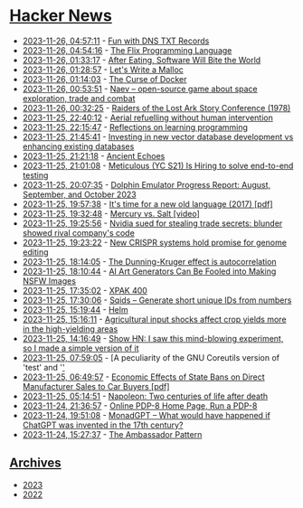 # [Hacker News](https://kherrick.github.io/hacker-news/)

* [2023-11-26, 04:57:11](https://news.ycombinator.com/item?id=38419272) - [Fun with DNS TXT Records](https://thoughts.theden.sh/posts/dns-txt-record-fun/)
* [2023-11-26, 04:54:16](https://news.ycombinator.com/item?id=38419263) - [The Flix Programming Language](https://flix.dev/)
* [2023-11-26, 01:33:17](https://news.ycombinator.com/item?id=38418467) - [After Eating, Software Will Bite the World](https://www.overcomingbias.com/p/after-eating-software-will-bite-the)
* [2023-11-26, 01:28:57](https://news.ycombinator.com/item?id=38418449) - [Let's Write a Malloc](https://danluu.com/malloc-tutorial/)
* [2023-11-26, 01:14:03](https://news.ycombinator.com/item?id=38418359) - [The Curse of Docker](https://computer.rip/2023-11-25-the-curse-of-docker.html)
* [2023-11-26, 00:53:51](https://news.ycombinator.com/item?id=38418262) - [Naev – open-source game about space exploration, trade and combat](https://naev.org/)
* [2023-11-26, 00:32:25](https://news.ycombinator.com/item?id=38418159) - [Raiders of the Lost Ark Story Conference (1978)](https://nloewen.com/docs/lucas-spielberg-kasdan--raiders-of-the-lost-ark-story-conference/)
* [2023-11-25, 22:40:12](https://news.ycombinator.com/item?id=38417415) - [Aerial refuelling without human intervention](https://www.airbus.com/en/newsroom/stories/2023-11-aerial-refuelling-without-human-intervention)
* [2023-11-25, 22:15:47](https://news.ycombinator.com/item?id=38417247) - [Reflections on learning programming](https://blog.osm-ai.net/thinking/2023/10/26/novice-mistakes.html)
* [2023-11-25, 21:45:41](https://news.ycombinator.com/item?id=38416994) - [Investing in new vector database development vs enhancing existing databases](https://blog.det.life/why-you-shouldnt-invest-in-vector-databases-c0cd3f59d23c?gi=6b9cfcb2e477)
* [2023-11-25, 21:21:18](https://news.ycombinator.com/item?id=38416778) - [Ancient Echoes](https://www.etymonline.com/columns/post/ancient-echoes)
* [2023-11-25, 21:01:08](https://news.ycombinator.com/item?id=38416633) - [Meticulous (YC S21) Is Hiring to solve end-to-end testing](https://news.ycombinator.com/item?id=38416633)
* [2023-11-25, 20:07:35](https://news.ycombinator.com/item?id=38416246) - [Dolphin Emulator Progress Report: August, September, and October 2023](https://dolphin-emu.org/blog/2023/11/25/dolphin-progress-report-august-september-and-october-2023/)
* [2023-11-25, 19:57:38](https://news.ycombinator.com/item?id=38416161) - [It's time for a new old language (2017) [pdf]](https://groups.csail.mit.edu/mac/users/gjs/6.945/readings/Steele-MIT-April-2017.pdf)
* [2023-11-25, 19:32:48](https://news.ycombinator.com/item?id=38415937) - [Mercury vs. Salt [video]](https://www.youtube.com/watch?v=tA9tqvfWQ7I)
* [2023-11-25, 19:25:56](https://news.ycombinator.com/item?id=38415875) - [Nvidia sued for stealing trade secrets: blunder showed rival company's code](https://www.engadget.com/nvidia-sued-for-stealing-trade-secrets-after-screensharing-blunder-showed-rival-companys-code-063009605.html)
* [2023-11-25, 19:23:22](https://news.ycombinator.com/item?id=38415851) - [New CRISPR systems hold promise for genome editing](https://www.nature.com/articles/d41586-023-03697-w)
* [2023-11-25, 18:14:05](https://news.ycombinator.com/item?id=38415252) - [The Dunning-Kruger effect is autocorrelation](https://economicsfromthetopdown.com/2022/04/08/the-dunning-kruger-effect-is-autocorrelation/)
* [2023-11-25, 18:10:44](https://news.ycombinator.com/item?id=38415219) - [AI Art Generators Can Be Fooled into Making NSFW Images](https://spectrum.ieee.org/dall-e)
* [2023-11-25, 17:35:02](https://news.ycombinator.com/item?id=38414958) - [XPAK 400](https://kustomrama.com/wiki/XPAK_400)
* [2023-11-25, 17:30:06](https://news.ycombinator.com/item?id=38414914) - [Sqids – Generate short unique IDs from numbers](https://sqids.org/)
* [2023-11-25, 15:19:44](https://news.ycombinator.com/item?id=38414033) - [Helm](https://tytel.org/helm/)
* [2023-11-25, 15:16:11](https://news.ycombinator.com/item?id=38414009) - [Agricultural input shocks affect crop yields more in the high-yielding areas](https://www.nature.com/articles/s43016-023-00873-z)
* [2023-11-25, 14:16:49](https://news.ycombinator.com/item?id=38413660) - [Show HN: I saw this mind-blowing experiment, so I made a simple version of it](https://github.com/Momciloo/fun-with-sockets)
* [2023-11-25, 07:59:05](https://news.ycombinator.com/item?id=38412049) - [A peculiarity of the GNU Coreutils version of 'test' and '['](https://utcc.utoronto.ca/~cks/space/blog/linux/CoreutilsTestPeculiarity)
* [2023-11-25, 06:49:57](https://news.ycombinator.com/item?id=38411762) - [Economic Effects of State Bans on Direct Manufacturer Sales to Car Buyers [pdf]](https://www.justice.gov/sites/default/files/atr/legacy/2009/05/28/246374.pdf)
* [2023-11-25, 05:14:51](https://news.ycombinator.com/item?id=38411394) - [Napoleon: Two centuries of life after death](https://www.historytoday.com/archive/feature/napoleon-two-centuries-life-after-death)
* [2023-11-24, 21:36:57](https://news.ycombinator.com/item?id=38408648) - [Online PDP-8 Home Page, Run a PDP-8](https://www.pdp8online.com/)
* [2023-11-24, 19:51:08](https://news.ycombinator.com/item?id=38407510) - [MonadGPT – What would have happened if ChatGPT was invented in the 17th century?](https://huggingface.co/Pclanglais/MonadGPT?text)
* [2023-11-24, 15:27:37](https://news.ycombinator.com/item?id=38404905) - [The Ambassador Pattern](https://learn.microsoft.com/en-us/azure/architecture/patterns/ambassador)

## [Archives](archives/index.md)

* [2023](archives/2023/index.md)
* [2022](archives/2022/index.md)
